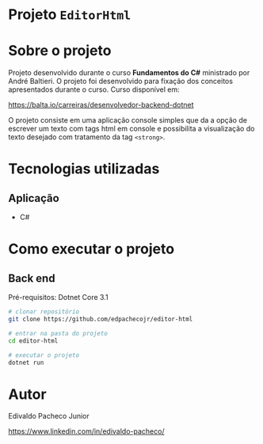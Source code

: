 # Projeto `EditorHtml`

# Sobre o projeto

Projeto desenvolvido durante o curso **Fundamentos do C#** ministrado por André Baltieri. O projeto foi desenvolvido para fixação dos conceitos apresentados 
durante o curso.
Curso disponível em: 

https://balta.io/carreiras/desenvolvedor-backend-dotnet

O projeto consiste em uma aplicação console simples que da a opção de escrever um texto com tags html em console e possibilita a visualização do texto desejado com tratamento da tag `<strong>`.

# Tecnologias utilizadas
## Aplicação
- C#

# Como executar o projeto

## Back end
Pré-requisitos: Dotnet Core 3.1

```bash
# clonar repositório
git clone https://github.com/edpachecojr/editor-html

# entrar na pasta do projeto
cd editor-html

# executar o projeto
dotnet run
```

# Autor

Edivaldo Pacheco Junior

https://www.linkedin.com/in/edivaldo-pacheco/
